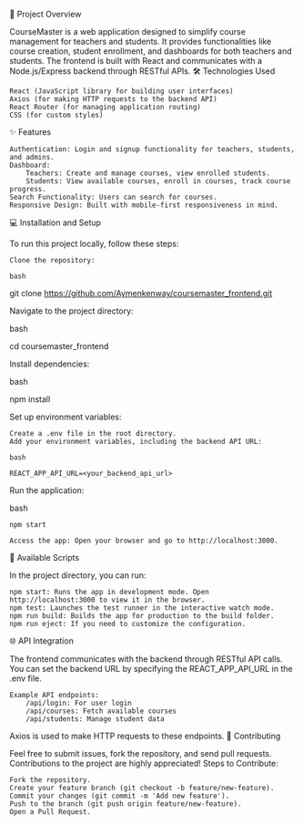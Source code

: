 🚀 Project Overview

CourseMaster is a web application designed to simplify course management for teachers and students. It provides functionalities like course creation, student enrollment, and dashboards for both teachers and students. The frontend is built with React and communicates with a Node.js/Express backend through RESTful APIs.
🛠️ Technologies Used

    React (JavaScript library for building user interfaces)
    Axios (for making HTTP requests to the backend API)
    React Router (for managing application routing)
    CSS (for custom styles)

✨ Features

    Authentication: Login and signup functionality for teachers, students, and admins.
    Dashboard:
        Teachers: Create and manage courses, view enrolled students.
        Students: View available courses, enroll in courses, track course progress.
    Search Functionality: Users can search for courses.
    Responsive Design: Built with mobile-first responsiveness in mind.

💻 Installation and Setup

To run this project locally, follow these steps:

    Clone the repository:

    bash

git clone https://github.com/Aymenkenway/coursemaster_frontend.git

Navigate to the project directory:

bash

cd coursemaster_frontend

Install dependencies:

bash

npm install

Set up environment variables:

    Create a .env file in the root directory.
    Add your environment variables, including the backend API URL:

    bash

    REACT_APP_API_URL=<your_backend_api_url>

Run the application:

bash

    npm start

    Access the app: Open your browser and go to http://localhost:3000.

📜 Available Scripts

In the project directory, you can run:

    npm start: Runs the app in development mode. Open http://localhost:3000 to view it in the browser.
    npm test: Launches the test runner in the interactive watch mode.
    npm run build: Builds the app for production to the build folder.
    npm run eject: If you need to customize the configuration.

🌐 API Integration

The frontend communicates with the backend through RESTful API calls. You can set the backend URL by specifying the REACT_APP_API_URL in the .env file.

    Example API endpoints:
        /api/login: For user login
        /api/courses: Fetch available courses
        /api/students: Manage student data

Axios is used to make HTTP requests to these endpoints.
🤝 Contributing

Feel free to submit issues, fork the repository, and send pull requests. Contributions to the project are highly appreciated!
Steps to Contribute:

    Fork the repository.
    Create your feature branch (git checkout -b feature/new-feature).
    Commit your changes (git commit -m 'Add new feature').
    Push to the branch (git push origin feature/new-feature).
    Open a Pull Request.
